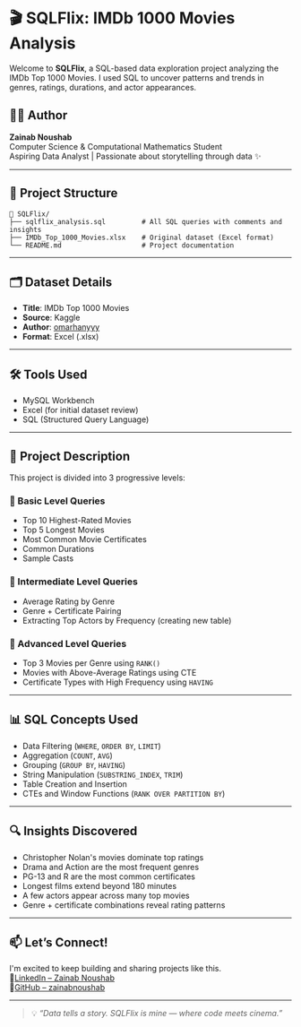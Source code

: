 # 🎬 SQLFlix: IMDb 1000 Movies Analysis

Welcome to **SQLFlix**, a SQL-based data exploration project analyzing the IMDb Top 1000 Movies. I used SQL to uncover patterns and trends in genres, ratings, durations, and actor appearances.

## 👩‍💻 Author  
**Zainab Noushab**  
Computer Science & Computational Mathematics Student  
Aspiring Data Analyst | Passionate about storytelling through data ✨

---

## 📁 Project Structure
```
📂 SQLFlix/
├── sqlflix_analysis.sql         # All SQL queries with comments and insights
├── IMDb_Top_1000_Movies.xlsx    # Original dataset (Excel format)
└── README.md                    # Project documentation
```

---

## 🗂 Dataset Details
- **Title**: IMDb Top 1000 Movies  
- **Source**: Kaggle  
- **Author**: [omarhanyyy](https://www.kaggle.com/datasets/omarhanyyy/imdb-top-1000-movies)  
- **Format**: Excel (.xlsx)

---

## 🛠 Tools Used  
- MySQL Workbench  
- Excel (for initial dataset review)  
- SQL (Structured Query Language)

---

## 📌 Project Description

This project is divided into 3 progressive levels:

### 🔹 Basic Level Queries
- Top 10 Highest-Rated Movies  
- Top 5 Longest Movies  
- Most Common Movie Certificates  
- Common Durations  
- Sample Casts

### 🔸 Intermediate Level Queries
- Average Rating by Genre  
- Genre + Certificate Pairing  
- Extracting Top Actors by Frequency (creating new table)

### 🔺 Advanced Level Queries
- Top 3 Movies per Genre using `RANK()`  
- Movies with Above-Average Ratings using CTE  
- Certificate Types with High Frequency using `HAVING`

---

## 📊 SQL Concepts Used
- Data Filtering (`WHERE`, `ORDER BY`, `LIMIT`)  
- Aggregation (`COUNT`, `AVG`)  
- Grouping (`GROUP BY`, `HAVING`)  
- String Manipulation (`SUBSTRING_INDEX`, `TRIM`)  
- Table Creation and Insertion  
- CTEs and Window Functions (`RANK OVER PARTITION BY`)

---

## 🔍 Insights Discovered
- Christopher Nolan's movies dominate top ratings  
- Drama and Action are the most frequent genres  
- PG-13 and R are the most common certificates  
- Longest films extend beyond 180 minutes  
- A few actors appear across many top movies  
- Genre + certificate combinations reveal rating patterns

---

## 📫 Let’s Connect!
I'm excited to keep building and sharing projects like this.  
📍[LinkedIn – Zainab Noushab](https://www.linkedin.com/in/zainabnoushab)  
📍[GitHub – zainabnoushab](https://github.com/zainabnoushab)

---

> 💡 *“Data tells a story. SQLFlix is mine — where code meets cinema.”*
